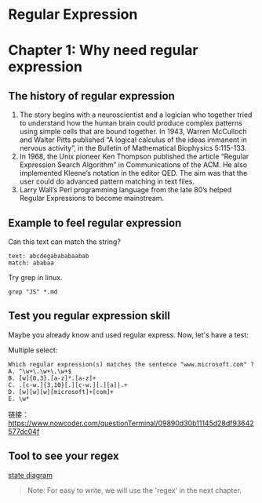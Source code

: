 # Regular Expression
# Chapter 1: Why need regular expression

## The history of regular expression

1. The story begins with a neuroscientist and a logician who together tried to understand how the human brain could produce complex patterns using simple cells that are bound together.
In 1943, Warren McCulloch and Walter Pitts published “A logical calculus of the ideas immanent in nervous activity”, in the Bulletin of Mathematical Biophysics 5:115-133.
2. In 1968, the Unix pioneer Ken Thompson published the article “Regular Expression Search Algorithm” in Communications of the ACM.
He also implemented Kleene’s notation in the editor QED. The aim was that the user could do advanced pattern matching in text files.
3. Larry Wall’s Perl programming language from the late 80’s helped Regular Expressions to become mainstream.

## Example to feel regular expression

Can this text can match the string?
```
text: abcdegabababaabab
match: ababaa 
```

Try grep in linux.
```linix
grep "JS" *.md
```

## Test you regular expression skill

Maybe you already know and used regular express. Now, let's have a test:

Multiple select:
```
Which regular expression(s) matches the sentence "www.microsoft.com" ?
A. ^\w+\.\w+\.\w+$
B. [w]{0,3}.[a-z]*.[a-z]+
C. .[c-w.]{3,10}[.][c-w.][.][a]|.+
D. [w][w][w][microsoft]+[com]+
E. \w*
```
链接：https://www.nowcoder.com/questionTerminal/09890d30b11145d28df93642577dc04f


## Tool to see your regex
[state diagram](https://regexper.com/)

> Note: For easy to write, we will use the 'regex' in the next chapter.

